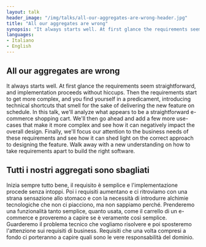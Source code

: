 ```yaml
---
layout: talk
header_image: "/img/talks/all-our-aggregates-are-wrong-header.jpg"
title: "All our aggregates are wrong"
synopsis: "It always starts well. At first glance the requirements seem straightforward, and implementation proceeds without hiccups. Then the requirements start to get more complex, and you find yourself in a predicament, introducing technical shortcuts that smell for the sake of delivering the new feature on schedule. In this talk, we'll analyze what appears to be a straightforward e-commerce shopping cart. We'll then go ahead and add a few more use-cases that make it more complex and see how it can negatively impact the overall design. Finally, we'll focus our attention to the business needs of these requirements and see how it can shed light on the correct approach to designing the feature. Walk away with a new understanding on how to take requirements apart to build the right software."
languages:
- Italiano
- English
---
```


## All our aggregates are wrong

It always starts well. At first glance the requirements seem straightforward, and implementation proceeds without hiccups. Then the requirements start to get more complex, and you find yourself in a predicament, introducing technical shortcuts that smell for the sake of delivering the new feature on schedule. In this talk, we'll analyze what appears to be a straightforward e-commerce shopping cart. We'll then go ahead and add a few more use-cases that make it more complex and see how it can negatively impact the overall design. Finally, we'll focus our attention to the business needs of these requirements and see how it can shed light on the correct approach to designing the feature. Walk away with a new understanding on how to take requirements apart to build the right software.

## Tutti i nostri aggregati sono sbagliati

Inizia sempre tutto bene, il requisito è semplice e l'implementazione procede senza intoppi. Poi i requisiti aumentano e ci ritroviamo con una strana sensazione allo stomaco e con la necessità di introdurre alchimie tecnologiche che non ci piacciono, ma non sappiamo perché. Prenderemo una funzionalità tanto semplice, quanto usata, come il carrello di un e-commerce e proveremo a capire se è veramente così semplice. Guarderemo il problema tecnico che vogliamo risolvere e poi sposteremo l'attenzione sui requisiti di business. Requisiti che una volta compresi a fondo ci porteranno a capire quali sono le vere responsabilità del dominio.

